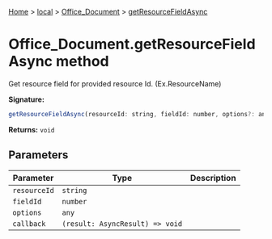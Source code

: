 [Home](./index) &gt; [local](local.md) &gt; [Office\_Document](local.office_document.md) &gt; [getResourceFieldAsync](local.office_document.getresourcefieldasync.md)

# Office\_Document.getResourceFieldAsync method

Get resource field for provided resource Id. (Ex.ResourceName)

**Signature:**
```javascript
getResourceFieldAsync(resourceId: string, fieldId: number, options?: any, callback?: (result: AsyncResult) => void): void;
```
**Returns:** `void`

## Parameters

|  Parameter | Type | Description |
|  --- | --- | --- |
|  `resourceId` | `string` |  |
|  `fieldId` | `number` |  |
|  `options` | `any` |  |
|  `callback` | `(result: AsyncResult) => void` |  |


